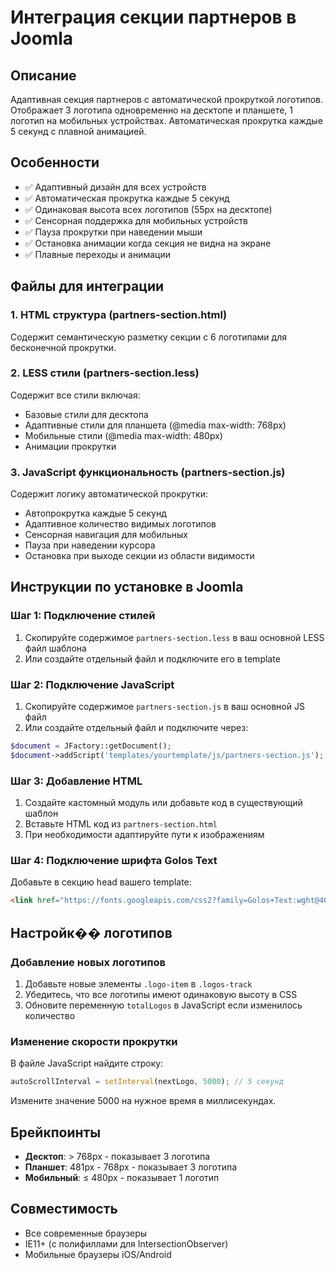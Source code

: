 # Интеграция секции партнеров в Joomla

## Описание
Адаптивная секция партнеров с автоматической прокруткой логотипов. Отображает 3 логотипа одновременно на десктопе и планшете, 1 логотип на мобильных устройствах. Автоматическая прокрутка каждые 5 секунд с плавной анимацией.

## Особенности
- ✅ Адаптивный дизайн для всех устройств
- ✅ Автоматическая прокрутка каждые 5 секунд
- ✅ Одинаковая высота всех логотипов (55px на десктопе)
- ✅ Сенсорная поддержка для мобильных устройств
- ✅ Пауза прокрутки при наведении мыши
- ✅ Остановка анимации когда секция не видна на экране
- ✅ Плавные переходы и анимации

## Файлы для интеграции

### 1. HTML структура (partners-section.html)
Содержит семантическую разметку секции с 6 логотипами для бесконечной прокрутки.

### 2. LESS стили (partners-section.less)
Содержит все стили включая:
- Базовые стили для десктопа
- Адаптивные стили для планшета (@media max-width: 768px)
- Мобильные стили (@media max-width: 480px)
- Анимации прокрутки

### 3. JavaScript функциональность (partners-section.js)
Содержит логику автоматической прокрутки:
- Автопрокрутка каждые 5 секунд
- Адаптивное количество видимых логотипов
- Сенсорная навигация для мобильных
- Пауза при наведении курсора
- Остановка при выходе секции из области видимости

## Инструкции по установке в Joomla

### Шаг 1: Подключение стилей
1. Скопируйте содержимое `partners-section.less` в ваш основной LESS файл шаблона
2. Или создайте отдельный файл и подключите его в template

### Шаг 2: Подключение JavaScript
1. Скопируйте содержимое `partners-section.js` в ваш основной JS файл
2. Или создайте отдельный файл и подключите через:
```php
$document = JFactory::getDocument();
$document->addScript('templates/yourtemplate/js/partners-section.js');
```

### Шаг 3: Добавление HTML
1. Создайте кастомный модуль или добавьте код в существующий шаблон
2. Вставьте HTML код из `partners-section.html`
3. При необходимости адаптируйте пути к изображениям

### Шаг 4: Подключение шрифта Golos Text
Добавьте в секцию head вашего template:
```html
<link href="https://fonts.googleapis.com/css2?family=Golos+Text:wght@400;600;700&display=swap" rel="stylesheet">
```

## Настройк�� логотипов

### Добавление новых логотипов
1. Добавьте новые элементы `.logo-item` в `.logos-track`
2. Убедитесь, что все логотипы имеют одинаковую высоту в CSS
3. Обновите переменную `totalLogos` в JavaScript если изменилось количество

### Изменение скорости прокрутки
В файле JavaScript найдите строку:
```javascript
autoScrollInterval = setInterval(nextLogo, 5000); // 5 секунд
```
Измените значение 5000 на нужное время в миллисекундах.

## Брейкпоинты
- **Десктоп**: > 768px - показывает 3 логотипа
- **Планшет**: 481px - 768px - показывает 3 логотипа
- **Мобильный**: ≤ 480px - показывает 1 логотип

## Совместимость
- Все современные браузеры
- IE11+ (с полифиллами для IntersectionObserver)
- Мобильные браузеры iOS/Android
